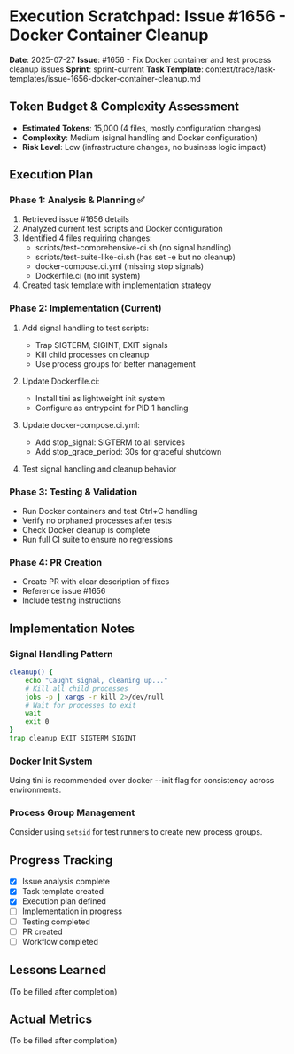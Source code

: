 # Execution Scratchpad: Issue #1656 - Docker Container Cleanup

**Date**: 2025-07-27
**Issue**: #1656 - Fix Docker container and test process cleanup issues
**Sprint**: sprint-current
**Task Template**: context/trace/task-templates/issue-1656-docker-container-cleanup.md

## Token Budget & Complexity Assessment
- **Estimated Tokens**: 15,000 (4 files, mostly configuration changes)
- **Complexity**: Medium (signal handling and Docker configuration)
- **Risk Level**: Low (infrastructure changes, no business logic impact)

## Execution Plan

### Phase 1: Analysis & Planning ✅
1. Retrieved issue #1656 details
2. Analyzed current test scripts and Docker configuration
3. Identified 4 files requiring changes:
   - scripts/test-comprehensive-ci.sh (no signal handling)
   - scripts/test-suite-like-ci.sh (has set -e but no cleanup)
   - docker-compose.ci.yml (missing stop signals)
   - Dockerfile.ci (no init system)
4. Created task template with implementation strategy

### Phase 2: Implementation (Current)
1. Add signal handling to test scripts:
   - Trap SIGTERM, SIGINT, EXIT signals
   - Kill child processes on cleanup
   - Use process groups for better management

2. Update Dockerfile.ci:
   - Install tini as lightweight init system
   - Configure as entrypoint for PID 1 handling

3. Update docker-compose.ci.yml:
   - Add stop_signal: SIGTERM to all services
   - Add stop_grace_period: 30s for graceful shutdown

4. Test signal handling and cleanup behavior

### Phase 3: Testing & Validation
- Run Docker containers and test Ctrl+C handling
- Verify no orphaned processes after tests
- Check Docker cleanup is complete
- Run full CI suite to ensure no regressions

### Phase 4: PR Creation
- Create PR with clear description of fixes
- Reference issue #1656
- Include testing instructions

## Implementation Notes

### Signal Handling Pattern
```bash
cleanup() {
    echo "Caught signal, cleaning up..."
    # Kill all child processes
    jobs -p | xargs -r kill 2>/dev/null
    # Wait for processes to exit
    wait
    exit 0
}
trap cleanup EXIT SIGTERM SIGINT
```

### Docker Init System
Using tini is recommended over docker --init flag for consistency across environments.

### Process Group Management
Consider using `setsid` for test runners to create new process groups.

## Progress Tracking
- [x] Issue analysis complete
- [x] Task template created
- [x] Execution plan defined
- [ ] Implementation in progress
- [ ] Testing completed
- [ ] PR created
- [ ] Workflow completed

## Lessons Learned
(To be filled after completion)

## Actual Metrics
(To be filled after completion)

